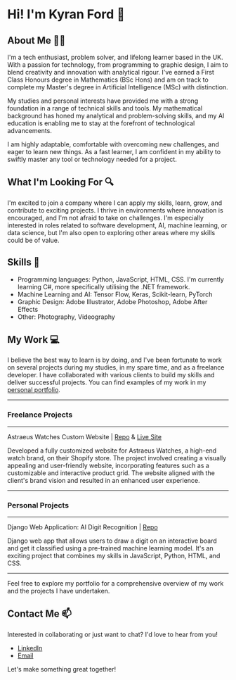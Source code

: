 # Hi! I'm Kyran Ford :wave:

## About Me :man_technologist:

I'm a tech enthusiast, problem solver, and lifelong learner based in the UK. With a passion for technology, from programming to graphic design, I aim to blend creativity and innovation with analytical rigour. I've earned a First Class Honours degree in Mathematics (BSc Hons) and am on track to complete my Master's degree in Artificial Intelligence (MSc) with distinction.

My studies and personal interests have provided me with a strong foundation in a range of technical skills and tools. My mathematical background has honed my analytical and problem-solving skills, and my AI education is enabling me to stay at the forefront of technological advancements. 

I am highly adaptable, comfortable with overcoming new challenges, and eager to learn new things. As a fast learner, I am confident in my ability to swiftly master any tool or technology needed for a project.

## What I'm Looking For :mag:

I'm excited to join a company where I can apply my skills, learn, grow, and contribute to exciting projects. I thrive in environments where innovation is encouraged, and I'm not afraid to take on challenges. I'm especially interested in roles related to software development, AI, machine learning, or data science, but I'm also open to exploring other areas where my skills could be of value.

## Skills :toolbox:

- Programming languages: Python, JavaScript, HTML, CSS. I'm currently learning C#, more specifically utilising the .NET framework.
- Machine Learning and AI: Tensor Flow, Keras, Scikit-learn, PyTorch
- Graphic Design: Adobe Illustrator, Adobe Photoshop, Adobe After Effects
- Other: Photography, Videography

## My Work :computer:

I believe the best way to learn is by doing, and I've been fortunate to work on several projects during my studies, in my spare time, and as a freelance developer. I have collaborated with various clients to build my skills and deliver successful projects. You can find examples of my work in my <a href="https://kyranford.github.io/" target="_blank">personal portfolio</a>.

---

### Freelance Projects

---
Astraeus Watches Custom Website | [Repo](https://github.com/KyranFord/AstraeusWebsite) & [Live Site](https://www.astraeuscollections.com)

Developed a fully customized website for Astraeus Watches, a high-end watch brand, on their Shopify store. The project involved creating a visually appealing and user-friendly website, incorporating features such as a customizable and interactive product grid. The website aligned with the client's brand vision and resulted in an enhanced user experience.

---

### Personal Projects

---
Django Web Application: AI Digit Recognition | [Repo](https://github.com/KyranFord/Digit-Recognition-App)

Django web app that allows users to draw a digit on an interactive board and get it classified using a pre-trained machine learning model. It's an exciting project that combines my skills in JavaScript, Python, HTML, and CSS.

---

Feel free to explore my portfolio for a comprehensive overview of my work and the projects I have undertaken.



## Contact Me :mailbox:

Interested in collaborating or just want to chat? I'd love to hear from you!

- [LinkedIn](https://www.linkedin.com/in/kyranford1/)
- [Email](mailto:kyranford@hotmail.co.uk)

Let's make something great together!
